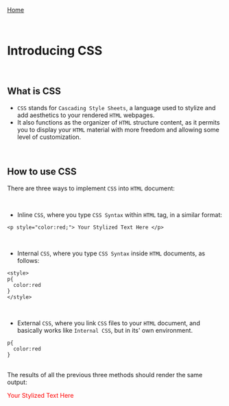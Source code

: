 [Home](README.md)

<br>

# Introducing CSS

<br>

## What is CSS
- `CSS` stands for `Cascading Style Sheets`, a language used to stylize and add aesthetics to your rendered `HTML` webpages.
- It also functions as the organizer of `HTML` structure content, as it permits you to display your `HTML` material with more freedom and allowing some level of customization.

<br>

## How to use CSS
There are three ways to implement `CSS` into `HTML` document:

<br>

- Inline `CSS`, where you type `CSS Syntax` within `HTML` tag, in a similar format:

```
<p style="color:red;"> Your Stylized Text Here </p>
```

<br>

- Internal `CSS`, where you type `CSS Syntax` inside `HTML` documents, as follows:

```
<style>
p{
  color:red
}
</style>
```

<br>

- External `CSS`, where you link `CSS` files to your `HTML` document, and basically works like `Internal CSS`, but in its' own environment.

```
p{
  color:red
}
```

<br>
The results of all the previous three methods should render the same output:
<p style="color:red;"> Your Stylized Text Here </p>
